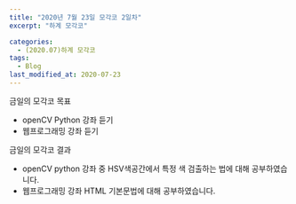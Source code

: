 ```yaml
---
title: "2020년 7월 23일 모각코 2일차"
excerpt: "하계 모각코"

categories:
  - (2020.07)하계 모각코
tags:
  - Blog
last_modified_at: 2020-07-23
---
```


금일의 모각코 목표    

- openCV Python 강좌 듣기    
- 웹프로그래밍 강좌 듣기     

금일의 모각코 결과  

- openCV python 강좌 중 HSV색공간에서 특정 색 검출하는 법에 대해 공부하였습니다.  
- 웹프로그래밍 강좌 HTML 기본문법에 대해 공부하였습니다.
